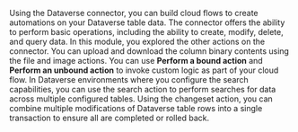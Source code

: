 Using the Dataverse connector, you can build cloud flows to create automations on your Dataverse table data. The connector offers the ability to perform basic operations, including the ability to create, modify, delete, and query data. In this module, you explored the other actions on the connector. You can upload and download the column binary contents using the file and image actions. You can use  **Perform a bound action** and **Perform an unbound action** to invoke custom logic as part of your cloud flow. In Dataverse environments where you configure the search capabilities, you can use the search action to perform searches for data across multiple configured tables. Using the changeset action, you can combine multiple modifications of Dataverse table rows into a single transaction to ensure all are completed or rolled back.
